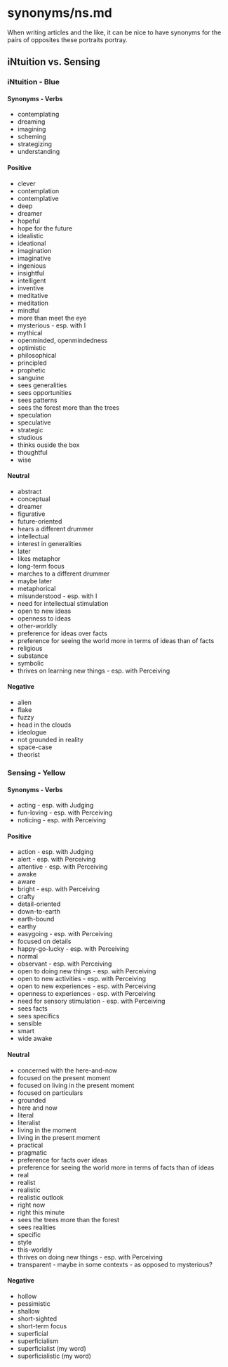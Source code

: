 
# synonyms/ns.md

When writing articles and the like, it can be nice to have synonyms for the pairs of opposites
these portraits portray.


## iNtuition vs. Sensing

### iNtuition - Blue

#### Synonyms - Verbs
- contemplating
- dreaming
- imagining
- scheming
- strategizing
- understanding

#### Positive
- clever
- contemplation
- contemplative
- deep
- dreamer
- hopeful
- hope for the future
- idealistic
- ideational
- imagination
- imaginative
- ingenious
- insightful
- intelligent
- inventive
- meditative
- meditation
- mindful
- more than meet the eye
- mysterious - esp. with I
- mythical
- openminded, openmindedness
- optimistic
- philosophical
- principled
- prophetic
- sanguine
- sees generalities
- sees opportunities
- sees patterns
- sees the forest more than the trees
- speculation
- speculative
- strategic
- studious
- thinks ouside the box
- thoughtful
- wise

#### Neutral
- abstract
- conceptual
- dreamer
- figurative
- future-oriented
- hears a different drummer
- intellectual
- interest in generalities
- later
- likes metaphor
- long-term focus
- marches to a different drummer
- maybe later
- metaphorical
- misunderstood - esp. with I
- need for intellectual stimulation
- open to new ideas
- openness to ideas
- other-worldly
- preference for ideas over facts
- preference for seeing the world more in terms of ideas than of facts
- religious
- substance
- symbolic
- thrives on learning new things - esp. with Perceiving

#### Negative
- alien
- flake
- fuzzy
- head in the clouds
- ideologue
- not grounded in reality
- space-case
- theorist


### Sensing - Yellow

#### Synonyms - Verbs
- acting - esp. with Judging
- fun-loving - esp. with Perceiving
- noticing - esp. with Perceiving

#### Positive
- action - esp. with Judging
- alert - esp. with Perceiving
- attentive - esp. with Perceiving
- awake
- aware
- bright - esp. with Perceiving
- crafty
- detail-oriented
- down-to-earth
- earth-bound
- earthy
- easygoing - esp. with Perceiving
- focused on details
- happy-go-lucky - esp. with Perceiving
- normal
- observant - esp. with Perceiving
- open to doing new things - esp. with Perceiving
- open to new activities - esp. with Perceiving
- open to new experiences - esp. with Perceiving
- openness to experiences - esp. with Perceiving
- need for sensory stimulation - esp. with Perceiving
- sees facts
- sees specifics
- sensible
- smart
- wide awake

#### Neutral
- concerned with the here-and-now
- focused on the present moment
- focused on living in the present moment
- focused on particulars
- grounded
- here and now
- literal
- literalist
- living in the moment
- living in the present moment
- practical
- pragmatic
- preference for facts over ideas
- preference for seeing the world more in terms of facts than of ideas
- real
- realist
- realistic
- realistic outlook
- right now
- right this minute
- sees the trees more than the forest
- sees realities
- specific
- style
- this-worldly
- thrives on doing new things - esp. with Perceiving
- transparent - maybe in some contexts - as opposed to mysterious?

#### Negative
- hollow
- pessimistic
- shallow
- short-sighted
- short-term focus
- superficial
- superficialism
- superficialist (my word)
- superficialistic (my word)

